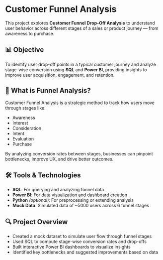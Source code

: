 # Customer Funnel Analysis

This project explores **Customer Funnel Drop-Off Analysis** to understand user behavior across different stages of a sales or product journey — from awareness to purchase.

## 📊 Objective

To identify user drop-off points in a typical customer journey and analyze stage-wise conversion using **SQL** and **Power BI**, providing insights to improve user acquisition, engagement, and retention.

## 🧠 What is Funnel Analysis?

Customer Funnel Analysis is a strategic method to track how users move through stages like:

- Awareness  
- Interest  
- Consideration  
- Intent  
- Evaluation  
- Purchase  

By analyzing conversion rates between stages, businesses can pinpoint bottlenecks, improve UX, and drive better outcomes.

## 🛠️ Tools & Technologies

- **SQL**: For querying and analyzing funnel data  
- **Power BI**: For data visualization and dashboard creation  
- **Python** *(optional)*: For preprocessing or extending analysis  
- **Mock Data**: Simulated data of ~5000 users across 6 funnel stages  

## 🔍 Project Overview

- Created a mock dataset to simulate user flow through funnel stages
- Used SQL to compute stage-wise conversion rates and drop-offs
- Built interactive Power BI dashboards to visualize insights
- Identified key bottlenecks and suggested improvements based on data


